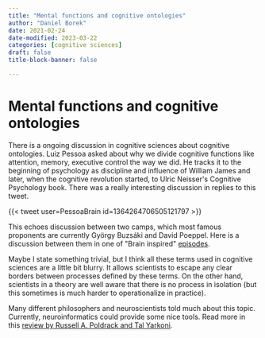 ```yaml
---
title: "Mental functions and cognitive ontologies"
author: "Daniel Borek"
date: 2021-02-24
date-modified: 2023-03-22
categories: [cognitive sciences]
draft: false
title-block-banner: false

---
```


# Mental functions and cognitive ontologies

There is a ongoing discussion in cognitive sciences about cognitive ontologies. Luiz Pessoa asked about why we divide cognitive functions like attention, memory, executive control the way we did. He tracks it to the beginning of psychology as discipline and influence of  William James and later, when the cognitive revolution started, to  Ulric Neisser's Cognitive Psychology book. There was a really interesting discussion in replies to this tweet.

{{< tweet user=PessoaBrain id=1364264706505121797 >}}


This echoes discussion between two camps, which most famous proponents are currently György Buzsáki and David Poeppel. Here is a discussion between them in one of "Brain inspired"  [episodes](https://braininspired.co/podcast/84/).

Maybe I state something trivial, but I think all these terms used in cognitive sciences are a little bit blurry.
It allows scientists to escape any clear borders between processes defined by these terms. On the other hand, scientists in a theory are well aware that there is no process in isolation (but this sometimes is much harder to operationalize in practice).

Many different philosophers and neuroscientists told much about this topic. Currently, neuroinformatics could provide some nice tools. Read more in this [review by Russell A. Poldrack and Tal Yarkoni](https://www.annualreviews.org/doi/abs/10.1146/annurev-psych-122414-033729).